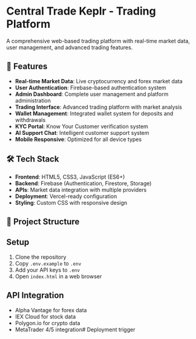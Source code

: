 # Central Trade Keplr - Trading Platform

A comprehensive web-based trading platform with real-time market data, user management, and advanced trading features.

## 🚀 Features

- **Real-time Market Data**: Live cryptocurrency and forex market data
- **User Authentication**: Firebase-based authentication system
- **Admin Dashboard**: Complete user management and platform administration
- **Trading Interface**: Advanced trading platform with market analysis
- **Wallet Management**: Integrated wallet system for deposits and withdrawals
- **KYC Portal**: Know Your Customer verification system
- **AI Support Chat**: Intelligent customer support system
- **Mobile Responsive**: Optimized for all device types

## 🛠️ Tech Stack

- **Frontend**: HTML5, CSS3, JavaScript (ES6+)
- **Backend**: Firebase (Authentication, Firestore, Storage)
- **APIs**: Market data integration with multiple providers
- **Deployment**: Vercel-ready configuration
- **Styling**: Custom CSS with responsive design

## 📁 Project Structure

## Setup
1. Clone the repository
2. Copy `.env.example` to `.env`
3. Add your API keys to `.env`
4. Open `index.html` in a web browser

## API Integration
- Alpha Vantage for forex data
- IEX Cloud for stock data
- Polygon.io for crypto data
- MetaTrader 4/5 integration#   D e p l o y m e n t   t r i g g e r 
 